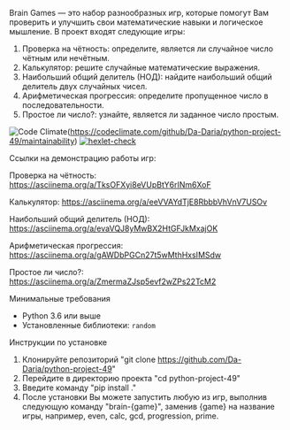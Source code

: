 Brain Games — это набор разнообразных игр, которые помогут Вам проверить и улучшить свои математические навыки и логическое мышление.
В проект входят следующие игры:
1. Проверка на чётность: определите, является ли случайное число чётным или нечётным.
2. Калькулятор: решите случайные математические выражения.
3. Наибольший общий делитель (НОД): найдите наибольший общий делитель двух случайных чисел.
4. Арифметическая прогрессия: определите пропущенное число в последовательности.
5. Простое ли число?: узнайте, является ли заданное число простым.

![Code Climate](https://api.codeclimate.com/v1/badges/f6aa62929981c1c9f080/maintainability)(https://codeclimate.com/github/Da-Daria/python-project-49/maintainability)
[![hexlet-check](https://github.com/Da-Daria/python-project-49/actions/workflows/hexlet-check.yml/badge.svg)](https://github.com/Da-Daria/python-project-49/actions/workflows/hexlet-check.yml)

Ссылки на демонстрацию работы игр:

Проверка на чётность: https://asciinema.org/a/TksOFXyi8eVUpBtY6rINm6XoF

Калькулятор: https://asciinema.org/a/eeVVAYdTjE8RbbbVhVnV7USOv

Наибольший общий делитель (НОД): https://asciinema.org/a/evaVQJ8yMwBX2HtGFJkMxajOK

Арифметическая прогрессия: https://asciinema.org/a/gAWDbPGCn27t5wMthHxsIMSdw

Простое ли число?: https://asciinema.org/a/ZmermaZJsp5evf2wZPs22TcM2

Минимальные требования
- Python 3.6 или выше
- Установленные библиотеки: `random`

Инструкции по установке
1. Клонируйте репозиторий "git clone https://github.com/Da-Daria/python-project-49"
2. Перейдите в директорию проекта "cd python-project-49"
3. Введите команду "pip install ."
4. После установки Вы можете запустить любую из игр, выполнив следующую команду "brain-{game}", заменив {game} на название игры, например, even, calc, gcd, progression, prime.


